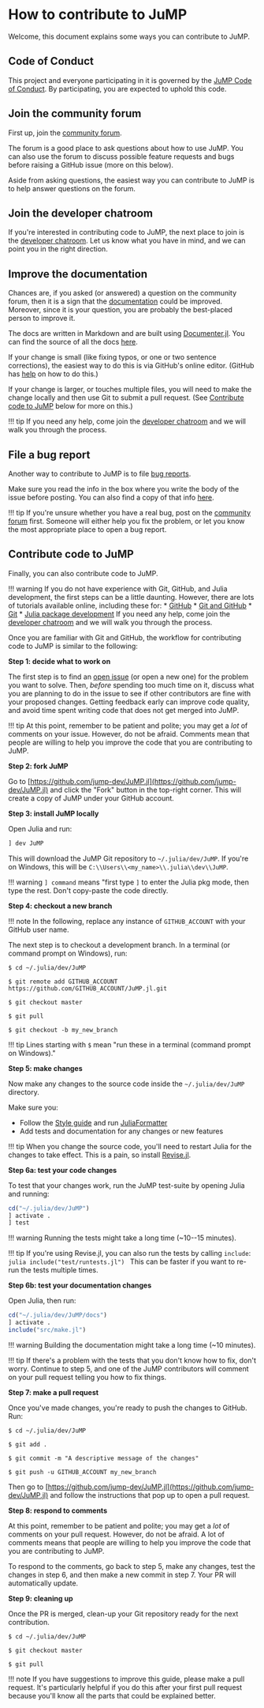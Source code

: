 # How to contribute to JuMP

Welcome, this document explains some ways you can contribute to JuMP.

## Code of Conduct

This project and everyone participating in it is governed by the
[JuMP Code of Conduct](https://github.com/jump-dev/JuMP.jl/blob/master/CODE_OF_CONDUCT.md).
By participating, you are expected to uphold this code.

## Join the community forum

First up, join the [community forum](https://jump.dev/forum).

The forum is a good place to ask questions about how to use JuMP. You can also
use the forum to discuss possible feature requests and bugs before raising a
GitHub issue (more on this below).

Aside from asking questions, the easiest way you can contribute to JuMP is to
help answer questions on the forum.

## Join the developer chatroom

If you're interested in contributing code to JuMP, the next place to join is the
[developer chatroom](https://jump.dev/chatroom). Let us know what you
have in mind, and we can point you in the right direction.

## Improve the documentation

Chances are, if you asked (or answered) a question on the community forum, then
it is a sign that the [documentation](https://jump.dev/JuMP.jl/dev/) could be
improved. Moreover, since it is your question, you are probably the best-placed
person to improve it.

The docs are written in Markdown and are built using
[Documenter.jl](https://github.com/JuliaDocs/Documenter.jl).
You can find the source of all the docs
[here](https://github.com/jump-dev/JuMP.jl/tree/master/docs).

If your change is small (like fixing typos, or one or two sentence corrections),
the easiest way to do this is via GitHub's online editor. (GitHub has
[help](https://help.github.com/articles/editing-files-in-another-user-s-repository/)
on how to do this.)

If your change is larger, or touches multiple files, you will need to make the
change locally and then use Git to submit a pull request. (See
[Contribute code to JuMP](@ref) below for more on this.)

!!! tip
    If you need any help, come join the
    [developer chatroom](https://jump.dev/chatroom) and we will walk
    you through the process.

## File a bug report

Another way to contribute to JuMP is to file
[bug reports](https://github.com/jump-dev/JuMP.jl/issues/new?template=bug_report.md).

Make sure you read the info in the box where you write the body of the issue
before posting. You can also find a copy of that info
[here](https://github.com/jump-dev/JuMP.jl/blob/master/.github/ISSUE_TEMPLATE/bug_report.md).

!!! tip
    If you're unsure whether you have a real bug, post on the
    [community forum](https://jump.dev/forum)
    first. Someone will either help you fix the problem, or let you know the
    most appropriate place to open a bug report.

## Contribute code to JuMP

Finally, you can also contribute code to JuMP.

!!! warning
    If you do not have experience with Git, GitHub, and Julia development, the
    first steps can be a little daunting. However, there are lots of tutorials
    available online, including these for:
     * [GitHub](https://guides.github.com/activities/hello-world/)
     * [Git and GitHub](https://try.github.io/)
     * [Git](https://git-scm.com/book/en/v2)
     * [Julia package development](https://docs.julialang.org/en/v1/stdlib/Pkg/#Developing-packages-1)
    If you need any help, come join the [developer chatroom](https://jump.dev/chatroom)
    and we will walk you through the process.

Once you are familiar with Git and GitHub, the workflow for contributing code to
JuMP is similar to the following:

**Step 1: decide what to work on**

The first step is to find an [open issue](https://github.com/jump-dev/JuMP.jl/issues)
(or open a new one) for the problem you want to solve. Then, _before_ spending
too much time on it, discuss what you are planning to do in the issue to see if
other contributors are fine with your proposed changes. Getting feedback early can
improve code quality, and avoid time spent writing code that does not get merged into
JuMP.

!!! tip
    At this point, remember to be patient and polite; you may get a _lot_ of
    comments on your issue. However, do not be afraid. Comments mean that people are
    willing to help you improve the code that you are contributing to JuMP.

**Step 2: fork JuMP**

Go to [https://github.com/jump-dev/JuMP.jl](https://github.com/jump-dev/JuMP.jl)
and click the "Fork" button in the top-right corner. This will create a copy of
JuMP under your GitHub account.

**Step 3: install JuMP locally**

Open Julia and run:
```julia
] dev JuMP
```
This will download the JuMP Git repository to `~/.julia/dev/JuMP`. If you're on
Windows, this will be `C:\\Users\\<my_name>\\.julia\\dev\\JuMP`.

!!! warning
    `] command` means "first type `]` to enter the Julia pkg mode, then type the
    rest. Don't copy-paste the code directly.

**Step 4: checkout a new branch**

!!! note
    In the following, replace any instance of `GITHUB_ACCOUNT` with your GitHub
    user name.

The next step is to checkout a development branch. In a terminal (or command
prompt on Windows), run:
```
$ cd ~/.julia/dev/JuMP

$ git remote add GITHUB_ACCOUNT https://github.com/GITHUB_ACCOUNT/JuMP.jl.git

$ git checkout master

$ git pull

$ git checkout -b my_new_branch
```

!!! tip
    Lines starting with `$` mean "run these in a terminal (command prompt on
    Windows)."

**Step 5: make changes**

Now make any changes to the source code inside the `~/.julia/dev/JuMP`
directory.

Make sure you:
 * Follow the [Style guide](@ref) and run [JuliaFormatter](@ref)
 * Add tests and documentation for any changes or new features

!!! tip
    When you change the source code, you'll need to restart Julia for the
    changes to take effect. This is a pain, so install
    [Revise.jl](https://github.com/timholy/Revise.jl).

**Step 6a: test your code changes**

To test that your changes work, run the JuMP test-suite by opening Julia and
running:
```julia
cd("~/.julia/dev/JuMP")
] activate .
] test
```

!!! warning
    Running the tests might take a long time (~10--15 minutes).

!!! tip
    If you're using Revise.jl, you can also run the tests by calling `include`:
    ```julia
    include("test/runtests.jl")
    ```
    This can be faster if you want to re-run the tests multiple times.

**Step 6b: test your documentation changes**

Open Julia, then run:
```julia
cd("~/.julia/dev/JuMP/docs")
] activate .
include("src/make.jl")
```

!!! warning
    Building the documentation might take a long time (~10 minutes).

!!! tip
    If there's a problem with the tests that you don't know how to fix, don't
    worry. Continue to step 5, and one of the JuMP contributors will comment
    on your pull request telling you how to fix things.

**Step 7: make a pull request**

Once you've made changes, you're ready to push the changes to GitHub. Run:
```
$ cd ~/.julia/dev/JuMP

$ git add .

$ git commit -m "A descriptive message of the changes"

$ git push -u GITHUB_ACCOUNT my_new_branch
```

Then go to [https://github.com/jump-dev/JuMP.jl](https://github.com/jump-dev/JuMP.jl)
and follow the instructions that pop up to open a pull request.

**Step 8: respond to comments**

At this point, remember to be patient and polite; you may get a _lot_ of
comments on your pull request. However, do not be afraid. A lot of comments
means that people are willing to help you improve the code that you are
contributing to JuMP.

To respond to the comments, go back to step 5, make any changes, test the
changes in step 6, and then make a new commit in step 7. Your PR will
automatically update.

**Step 9: cleaning up**

Once the PR is merged, clean-up your Git repository ready for the
next contribution.
```
$ cd ~/.julia/dev/JuMP

$ git checkout master

$ git pull
```

!!! note
    If you have suggestions to improve this guide, please make a pull request.
    It's particularly helpful if you do this after your first pull request
    because you'll know all the parts that could be explained better.
